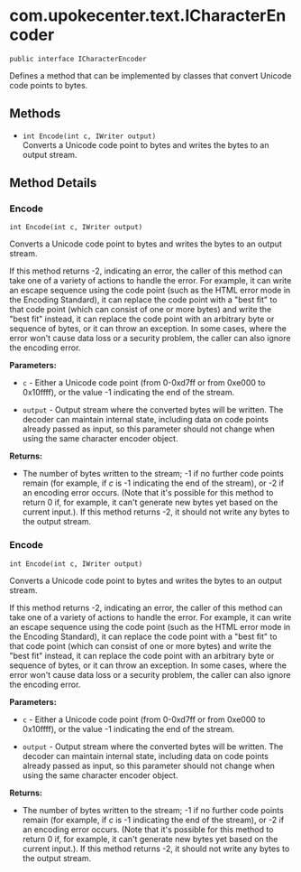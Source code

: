 # com.upokecenter.text.ICharacterEncoder

    public interface ICharacterEncoder

Defines a method that can be implemented by classes that convert Unicode
 code points to bytes.

## Methods

* `int Encode(int c,
      IWriter output)`<br>
 Converts a Unicode code point to bytes and writes the bytes to an output
 stream.

## Method Details

### Encode
    int Encode(int c, IWriter output)
Converts a Unicode code point to bytes and writes the bytes to an output
 stream. <p>If this method returns -2, indicating an error, the caller
 of this method can take one of a variety of actions to handle the
 error. For example, it can write an escape sequence using the code
 point (such as the HTML error mode in the Encoding Standard), it can
 replace the code point with a "best fit" to that code point (which
 can consist of one or more bytes) and write the "best fit" instead,
 it can replace the code point with an arbitrary byte or sequence of
 bytes, or it can throw an exception. In some cases, where the error
 won't cause data loss or a security problem, the caller can also
 ignore the encoding error.</p>

**Parameters:**

* <code>c</code> - Either a Unicode code point (from 0-0xd7ff or from 0xe000 to
 0x10ffff), or the value -1 indicating the end of the stream.

* <code>output</code> - Output stream where the converted bytes will be written. The
 decoder can maintain internal state, including data on code points
 already passed as input, so this parameter should not change when
 using the same character encoder object.

**Returns:**

* The number of bytes written to the stream; -1 if no further code
 points remain (for example, if _c_ is -1 indicating the end of the
 stream), or -2 if an encoding error occurs. (Note that it's possible
 for this method to return 0 if, for example, it can't generate new
 bytes yet based on the current input.). If this method returns -2, it
 should not write any bytes to the output stream.

### Encode
    int Encode(int c, IWriter output)
Converts a Unicode code point to bytes and writes the bytes to an output
 stream. <p>If this method returns -2, indicating an error, the caller
 of this method can take one of a variety of actions to handle the
 error. For example, it can write an escape sequence using the code
 point (such as the HTML error mode in the Encoding Standard), it can
 replace the code point with a "best fit" to that code point (which
 can consist of one or more bytes) and write the "best fit" instead,
 it can replace the code point with an arbitrary byte or sequence of
 bytes, or it can throw an exception. In some cases, where the error
 won't cause data loss or a security problem, the caller can also
 ignore the encoding error.</p>

**Parameters:**

* <code>c</code> - Either a Unicode code point (from 0-0xd7ff or from 0xe000 to
 0x10ffff), or the value -1 indicating the end of the stream.

* <code>output</code> - Output stream where the converted bytes will be written. The
 decoder can maintain internal state, including data on code points
 already passed as input, so this parameter should not change when
 using the same character encoder object.

**Returns:**

* The number of bytes written to the stream; -1 if no further code
 points remain (for example, if _c_ is -1 indicating the end of the
 stream), or -2 if an encoding error occurs. (Note that it's possible
 for this method to return 0 if, for example, it can't generate new
 bytes yet based on the current input.). If this method returns -2, it
 should not write any bytes to the output stream.
